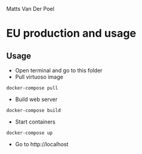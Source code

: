 Matts Van Der Poel
# EU production and usage

## Usage
- Open terminal and go to this folder
- Pull virtuoso image
```
docker-compose pull
```
- Build web server
```
docker-compose build
```
- Start containers
```
docker-compose up
```
- Go to http://localhost